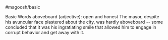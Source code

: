 #magoosh/basic

Basic Words 
aboveboard (adjective): open and honest 
The mayor, despite his avuncular face plastered about the city, was hardly aboveboard -- some 
concluded that it was his ingratiating smile that allowed him to engage in corrupt behavior and get away 
with it. 

